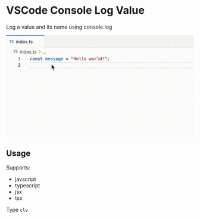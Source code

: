 # VSCode Console Log Value

Log a value and its name using console.log

![extension-demo.gif](https://raw.githubusercontent.com/lalunamel/vscode-console-log-value/main/extension-demo.gif)

## Usage

Supports:

- javscript
- typescript
- jsx
- tsx

Type `clv`

